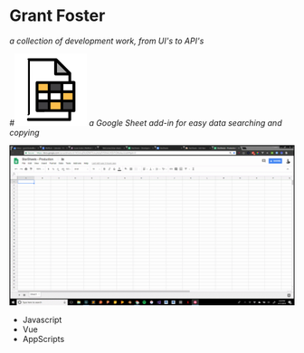 # Grant Foster
*a collection of development work, from UI's to API's*

#![demo](star-sheets-logo.png)
*a Google Sheet add-in for easy data searching and copying*

![demo](star-sheets-demo.gif)

* Javascript
* Vue
* AppScripts

